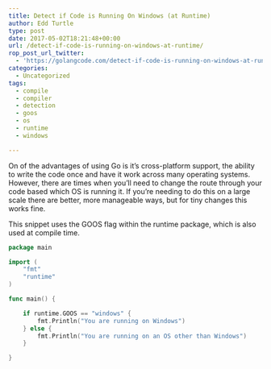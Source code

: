 ```yaml
---
title: Detect if Code is Running On Windows (at Runtime)
author: Edd Turtle
type: post
date: 2017-05-02T18:21:48+00:00
url: /detect-if-code-is-running-on-windows-at-runtime/
rop_post_url_twitter:
  - 'https://golangcode.com/detect-if-code-is-running-on-windows-at-runtime/?utm_source=ReviveOldPost&utm_medium=social&utm_campaign=ReviveOldPost'
categories:
  - Uncategorized
tags:
  - compile
  - compiler
  - detection
  - goos
  - os
  - runtime
  - windows

---
```

On of the advantages of using Go is it&#8217;s cross-platform support, the ability to write the code once and have it work across many operating systems. However, there are times when you&#8217;ll need to change the route through your code based which OS is running it. If you&#8217;re needing to do this on a large scale there are better, more manageable ways, but for tiny changes this works fine.

This snippet uses the GOOS flag within the runtime package, which is also used at compile time.

```go
package main

import (
    "fmt"
    "runtime"
)

func main() {

    if runtime.GOOS == "windows" {
        fmt.Println("You are running on Windows")
    } else {
        fmt.Println("You are running on an OS other than Windows")
    }

}
```